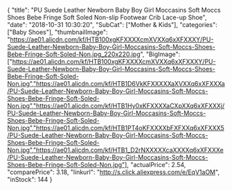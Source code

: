 {
	"title": "PU Suede Leather Newborn Baby Boy Girl Moccasins Soft Moccs Shoes Bebe Fringe Soft Soled Non-slip Footwear Crib Lace-up Shoe",
	"date": "2018-10-31 10:30:20",
	"SubCat": ["Mother & Kids"],
	"categories": ["Baby Shoes"],
	"thumbnailImage": "https://ae01.alicdn.com/kf/HTB100xgKFXXXXcmXVXXq6xXFXXXY/PU-Suede-Leather-Newborn-Baby-Boy-Girl-Moccasins-Soft-Moccs-Shoes-Bebe-Fringe-Soft-Soled-Non.jpg_220x220.jpg",
	"BigImage": ["https://ae01.alicdn.com/kf/HTB100xgKFXXXXcmXVXXq6xXFXXXY/PU-Suede-Leather-Newborn-Baby-Boy-Girl-Moccasins-Soft-Moccs-Shoes-Bebe-Fringe-Soft-Soled-Non.jpg","https://ae01.alicdn.com/kf/HTB1D6VkKFXXXXXaXVXXq6xXFXXXa/PU-Suede-Leather-Newborn-Baby-Boy-Girl-Moccasins-Soft-Moccs-Shoes-Bebe-Fringe-Soft-Soled-Non.jpg","https://ae01.alicdn.com/kf/HTB1Hy0xKFXXXXaCXpXXq6xXFXXXj/PU-Suede-Leather-Newborn-Baby-Boy-Girl-Moccasins-Soft-Moccs-Shoes-Bebe-Fringe-Soft-Soled-Non.jpg","https://ae01.alicdn.com/kf/HTB1PT4oKFXXXXbFXFXXq6xXFXXX5/PU-Suede-Leather-Newborn-Baby-Boy-Girl-Moccasins-Soft-Moccs-Shoes-Bebe-Fringe-Soft-Soled-Non.jpg","https://ae01.alicdn.com/kf/HTB1_D2rNXXXXXcaXXXXq6xXFXXXe/PU-Suede-Leather-Newborn-Baby-Boy-Girl-Moccasins-Soft-Moccs-Shoes-Bebe-Fringe-Soft-Soled-Non.jpg"],
	"actualPrice": 2.54,
	"comparePrice": 3.18,
	"linkurl": "http://s.click.aliexpress.com/e/EqV1aOM",
	"inStock": 144
}

